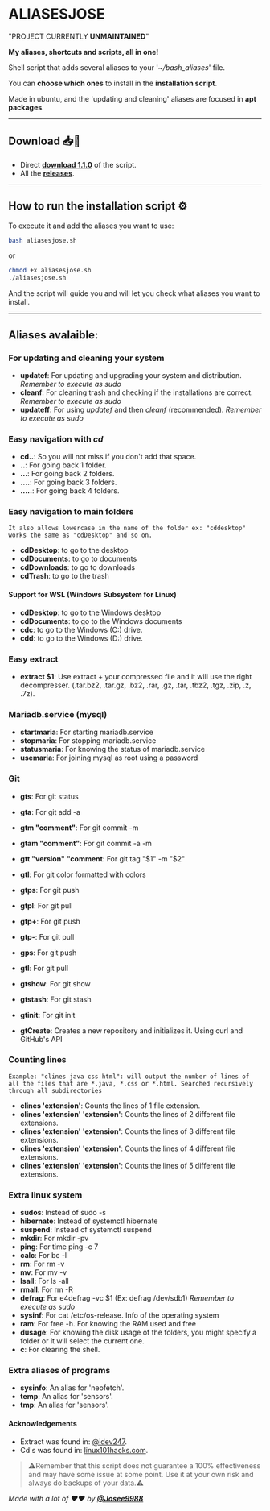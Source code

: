 # **ALIASESJOSE**

"PROJECT CURRENTLY **UNMAINTAINED**"

**My aliases, shortcuts and scripts, all in one!**

Shell script that adds several aliases to your '*~/bash_aliases*' file.

You can **choose which ones** to install in the **installation script**.

Made in ubuntu, and the 'updating and cleaning' aliases are focused in **apt packages**.

---

## **Download** 📥📩

- Direct **[download 1.1.0](https://github.com/Josee9988/bashAliases/releases/download/1.1.0/aliasesjose.sh)** of the script.
- All the **[releases](https://github.com/Josee9988/bashAliases/releases)**.

---

## **How to run the installation script** ⚙️

To execute it and add the aliases you want to use:

``` bash
bash aliasesjose.sh
```

or

``` bash
chmod +x aliasesjose.sh
./aliasesjose.sh
```

And the script will guide you and will let you check what aliases you want to install.

---

## **Aliases avalaible:**

### For updating and cleaning your system

- **updatef**: For updating and upgrading your system and distribution. *Remember to execute as sudo*
- **cleanf**: For cleaning trash and checking if the installations are correct. *Remember to execute as sudo*
- **updateff**: For using *updatef* and then *cleanf* (recommended). *Remember to execute as sudo*

### Easy navigation with *cd*

- **cd..**: So you will not miss if you don't add that space.
- **..**: For going back 1 folder.
- **...**: For going back 2 folders.
- **....**: For going back 3 folders.
- **.....**: For going back 4 folders.

### Easy navigation to main folders

 `It also allows lowercase in the name of the folder ex: "cddesktop" works the same as "cdDesktop" and so on.`

- **cdDesktop**: to go to the desktop
- **cdDocuments**: to go to documents
- **cdDownloads**: to go to downloads
- **cdTrash**: to go to the trash

#### Support for WSL (Windows Subsystem for Linux)

- **cdDesktop**: to go to the Windows desktop
- **cdDocuments**: to go to the Windows documents
- **cdc**: to go to the Windows (C:) drive.
- **cdd**: to go to the Windows (D:) drive.

### Easy extract

- **extract $1**: Use extract + your compressed file and it will use the right decompresser. (.tar.bz2, .tar.gz, .bz2, .rar, .gz, .tar, .tbz2, .tgz, .zip, .z, .7z).

### Mariadb.service (mysql)

- **startmaria**: For starting mariadb.service
- **stopmaria**: For stopping mariadb.service
- **statusmaria**: For knowing the status of mariadb.service
- **usemaria**: For joining mysql as root using a password

### Git

- **gts**: For git status
- **gta**: For git add -a
- **gtm "comment"**: For git commit -m
- **gtam "comment"**: For git commit -a -m
- **gtt "version" "comment**: For git tag "$1" -m "$2"
- **gtl**: For git color formatted with colors
- **gtps**: For git push
- **gtpl**: For git pull
- **gtp+**: For git push
- **gtp-**: For git pull
- **gps**: For git push
- **gtl**: For git pull
- **gtshow**: For git show
- **gtstash**: For git stash
- **gtinit**: For git init

- **gtCreate**: Creates a new repository and initializes it. Using curl and GitHub's API

### Counting lines

 `Example: "clines java css html": will output the number of lines of all the files that are *.java, *.css or *.html. Searched recursively through all subdirectories`

- **clines 'extension'**: Counts the lines of 1 file extension.
- **clines 'extension' 'extension'**: Counts the lines of 2 different file extensions.
- **clines 'extension' 'extension'**: Counts the lines of 3 different file extensions.
- **clines 'extension' 'extension'**: Counts the lines of 4 different file extensions.
- **clines 'extension' 'extension'**: Counts the lines of 5 different file extensions.

### Extra linux system

- **sudos**: Instead of sudo -s
- **hibernate**: Instead of systemctl hibernate
- **suspend**: Instead of systemctl suspend
- **mkdir**: For mkdir -pv
- **ping**: For time ping -c 7
- **calc**: For bc -l
- **rm**: For rm -v
- **mv**: For mv -v
- **lsall**: For ls -all
- **rmall**: For rm -R
- **defrag**: For e4defrag -vc $1 (Ex: defrag /dev/sdb1) *Remember to execute as sudo*
- **sysinf**: For cat /etc/os-release. Info of the operating system
- **ram**: For free -h. For knowing the RAM used and free
- **dusage**: For knowing the disk usage of the folders, you might specify a folder or it will select the current one.
- **c**: For clearing the shell.

### Extra aliases of programs

- **sysinfo**: An alias for 'neofetch'.
- **temp**: An alias for 'sensors'.
- **tmp**: An alias for 'sensors'.

#### Acknowledgements

- Extract was found in: [@idev247](https://gist.github.com/idev247/823464).
- Cd's was found in: [linux101hacks.com](https://linux.101hacks.com/cd-command/cd-alias/).

> ⚠️Remember that this script does not guarantee a 100% effectiveness and may have some issue at some point. Use it at your own risk and always do backups of your data.⚠️

*Made with a lot of ❤️❤️ by **[@Josee9988](https://github.com/Josee9988)***
